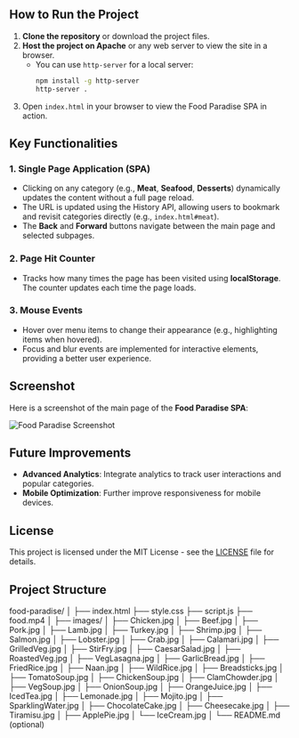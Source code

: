 
## How to Run the Project

1. **Clone the repository** or download the project files.
2. **Host the project on Apache** or any web server to view the site in a browser.
   - You can use `http-server` for a local server:
     ```bash
     npm install -g http-server
     http-server .
     ```
3. Open `index.html` in your browser to view the Food Paradise SPA in action.

## Key Functionalities

### 1. Single Page Application (SPA)
   - Clicking on any category (e.g., **Meat**, **Seafood**, **Desserts**) dynamically updates the content without a full page reload.
   - The URL is updated using the History API, allowing users to bookmark and revisit categories directly (e.g., `index.html#meat`).
   - The **Back** and **Forward** buttons navigate between the main page and selected subpages.

### 2. Page Hit Counter
   - Tracks how many times the page has been visited using **localStorage**. The counter updates each time the page loads.

### 3. Mouse Events
   - Hover over menu items to change their appearance (e.g., highlighting items when hovered).
   - Focus and blur events are implemented for interactive elements, providing a better user experience.

## Screenshot

Here is a screenshot of the main page of the **Food Paradise SPA**:

![Food Paradise Screenshot](images/food-paradise-screenshot.png)

## Future Improvements

- **Advanced Analytics**: Integrate analytics to track user interactions and popular categories.
- **Mobile Optimization**: Further improve responsiveness for mobile devices.

## License

This project is licensed under the MIT License - see the [LICENSE](LICENSE) file for details.

## Project Structure
food-paradise/
│
├── index.html
├── style.css
├── script.js
├── food.mp4
│
├── images/
│   ├── Chicken.jpg
│   ├── Beef.jpg
│   ├── Pork.jpg
│   ├── Lamb.jpg
│   ├── Turkey.jpg
│   ├── Shrimp.jpg
│   ├── Salmon.jpg
│   ├── Lobster.jpg
│   ├── Crab.jpg
│   ├── Calamari.jpg
│   ├── GrilledVeg.jpg
│   ├── StirFry.jpg
│   ├── CaesarSalad.jpg
│   ├── RoastedVeg.jpg
│   ├── VegLasagna.jpg
│   ├── GarlicBread.jpg
│   ├── FriedRice.jpg
│   ├── Naan.jpg
│   ├── WildRice.jpg
│   ├── Breadsticks.jpg
│   ├── TomatoSoup.jpg
│   ├── ChickenSoup.jpg
│   ├── ClamChowder.jpg
│   ├── VegSoup.jpg
│   ├── OnionSoup.jpg
│   ├── OrangeJuice.jpg
│   ├── IcedTea.jpg
│   ├── Lemonade.jpg
│   ├── Mojito.jpg
│   ├── SparklingWater.jpg
│   ├── ChocolateCake.jpg
│   ├── Cheesecake.jpg
│   ├── Tiramisu.jpg
│   ├── ApplePie.jpg
│   └── IceCream.jpg
│
└── README.md (optional)
